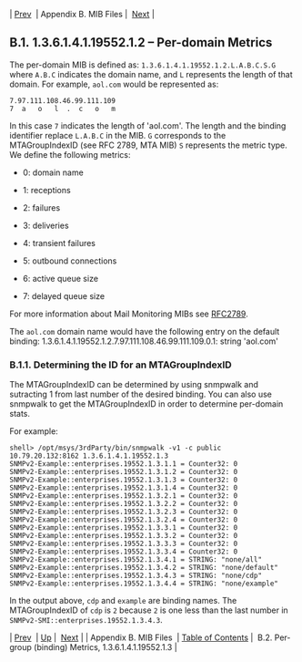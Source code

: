 | [Prev](snmp-mib)  | Appendix B. MIB Files |  [Next](snmp-mib.pergroup.php) |

## B.1. 1.3.6.1.4.1.19552.1.2 – Per-domain Metrics

The per-domain MIB is defined as: `1.3.6.1.4.1.19552.1.2.L.A.B.C.S.G` where `A.B.C` indicates the domain name, and `L` represents the length of that domain. For example, `aol.com` would be represented as:

```
7.97.111.108.46.99.111.109
7  a   o   l  .  c   o   m
```

In this case `7` indicates the length of 'aol.com'. The length and the binding identifier replace `L.A.B.C` in the MIB. `G` corresponds to the MTAGroupIndexID (see RFC 2789, MTA MIB) `S` represents the metric type. We define the following metrics:

*   0: domain name

*   1: receptions

*   2: failures

*   3: deliveries

*   4: transient failures

*   5: outbound connections

*   6: active queue size

*   7: delayed queue size

For more information about Mail Monitoring MIBs see [RFC2789](http://tools.ietf.org/html/rfc2789).

The `aol.com` domain name would have the following entry on the default binding: 1.3.6.1.4.1.19552.1.2.7.97.111.108.46.99.111.109.0.1: string 'aol.com'

### B.1.1. Determining the ID for an MTAGroupIndexID

The MTAGroupIndexID can be determined by using snmpwalk and sutracting 1 from last number of the desired binding. You can also use snmpwalk to get the MTAGroupIndexID in order to determine per-domain stats.

For example:

```
shell> /opt/msys/3rdParty/bin/snmpwalk -v1 -c public
10.79.20.132:8162 1.3.6.1.4.1.19552.1.3
SNMPv2-Example::enterprises.19552.1.3.1.1 = Counter32: 0
SNMPv2-Example::enterprises.19552.1.3.1.2 = Counter32: 0
SNMPv2-Example::enterprises.19552.1.3.1.3 = Counter32: 0
SNMPv2-Example::enterprises.19552.1.3.1.4 = Counter32: 0
SNMPv2-Example::enterprises.19552.1.3.2.1 = Counter32: 0
SNMPv2-Example::enterprises.19552.1.3.2.2 = Counter32: 0
SNMPv2-Example::enterprises.19552.1.3.2.3 = Counter32: 0
SNMPv2-Example::enterprises.19552.1.3.2.4 = Counter32: 0
SNMPv2-Example::enterprises.19552.1.3.3.1 = Counter32: 0
SNMPv2-Example::enterprises.19552.1.3.3.2 = Counter32: 0
SNMPv2-Example::enterprises.19552.1.3.3.3 = Counter32: 0
SNMPv2-Example::enterprises.19552.1.3.3.4 = Counter32: 0
SNMPv2-Example::enterprises.19552.1.3.4.1 = STRING: "none/all"
SNMPv2-Example::enterprises.19552.1.3.4.2 = STRING: "none/default"
SNMPv2-Example::enterprises.19552.1.3.4.3 = STRING: "none/cdp"
SNMPv2-Example::enterprises.19552.1.3.4.4 = STRING: "none/example"
```

In the output above, `cdp` and `example` are binding names. The MTAGroupIndexID of `cdp` is `2` because `2` is one less than the last number in `SNMPv2-SMI::enterprises.19552.1.3.4.3`.

| [Prev](snmp-mib)  | [Up](snmp-mib.php) |  [Next](snmp-mib.pergroup.php) |
| Appendix B. MIB Files  | [Table of Contents](index) |  B.2. Per-group (binding) Metrics, 1.3.6.1.4.1.19552.1.3 |
